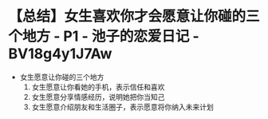 # 【总结】女生喜欢你才会愿意让你碰的三个地方 - P1 - 池子的恋爱日记 - BV18g4y1J7Aw

-   女生愿意让你碰的三个地方
    1.  女生愿意让你看她的手机，表示信任和喜欢
    2.  女生愿意分享情感经历，说明她把你当知己
    3.  女生愿意介绍朋友和生活圈子，表示愿意将你纳入未来计划